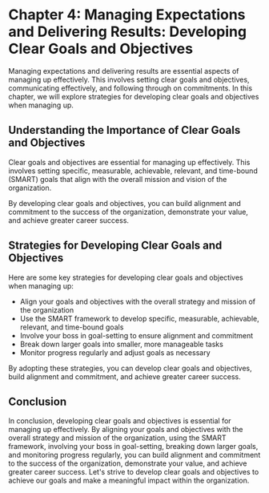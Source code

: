 Chapter 4: Managing Expectations and Delivering Results: Developing Clear Goals and Objectives
==============================================================================================

Managing expectations and delivering results are essential aspects of managing up effectively. This involves setting clear goals and objectives, communicating effectively, and following through on commitments. In this chapter, we will explore strategies for developing clear goals and objectives when managing up.

Understanding the Importance of Clear Goals and Objectives
----------------------------------------------------------

Clear goals and objectives are essential for managing up effectively. This involves setting specific, measurable, achievable, relevant, and time-bound (SMART) goals that align with the overall mission and vision of the organization.

By developing clear goals and objectives, you can build alignment and commitment to the success of the organization, demonstrate your value, and achieve greater career success.

Strategies for Developing Clear Goals and Objectives
----------------------------------------------------

Here are some key strategies for developing clear goals and objectives when managing up:

* Align your goals and objectives with the overall strategy and mission of the organization
* Use the SMART framework to develop specific, measurable, achievable, relevant, and time-bound goals
* Involve your boss in goal-setting to ensure alignment and commitment
* Break down larger goals into smaller, more manageable tasks
* Monitor progress regularly and adjust goals as necessary

By adopting these strategies, you can develop clear goals and objectives, build alignment and commitment, and achieve greater career success.

Conclusion
----------

In conclusion, developing clear goals and objectives is essential for managing up effectively. By aligning your goals and objectives with the overall strategy and mission of the organization, using the SMART framework, involving your boss in goal-setting, breaking down larger goals, and monitoring progress regularly, you can build alignment and commitment to the success of the organization, demonstrate your value, and achieve greater career success. Let's strive to develop clear goals and objectives to achieve our goals and make a meaningful impact within the organization.
